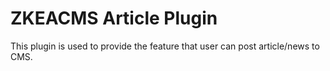 ﻿# ZKEACMS Article Plugin

This plugin is used to provide the feature that user can post article/news to CMS.